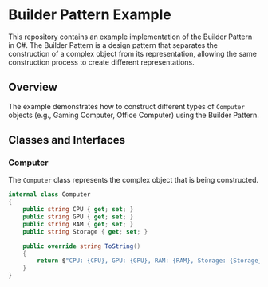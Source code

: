 # Builder Pattern Example

This repository contains an example implementation of the Builder Pattern in C#. The Builder Pattern is a design pattern that separates the construction of a complex object from its representation, allowing the same construction process to create different representations.

## Overview

The example demonstrates how to construct different types of `Computer` objects (e.g., Gaming Computer, Office Computer) using the Builder Pattern.

## Classes and Interfaces

### Computer

The `Computer` class represents the complex object that is being constructed.

```csharp
internal class Computer
{
    public string CPU { get; set; }
    public string GPU { get; set; }
    public string RAM { get; set; }
    public string Storage { get; set; }

    public override string ToString()
    {
        return $"CPU: {CPU}, GPU: {GPU}, RAM: {RAM}, Storage: {Storage}";
    }
}
